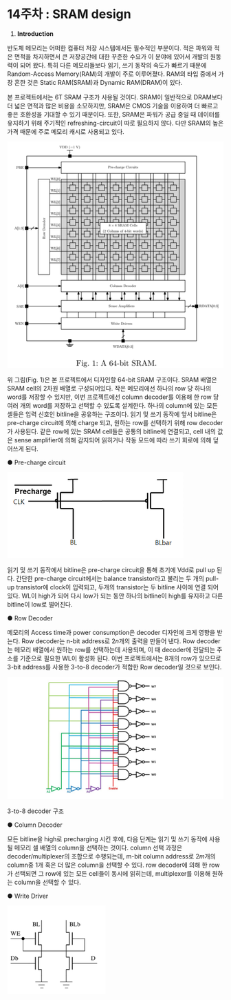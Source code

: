 # 14주차 : SRAM design

1. **Introduction**

반도체 메모리는 어떠한 컴퓨터 저장 시스템에서든 필수적인 부분이다. 적은 파워와 적은 면적을 차지하면서 큰 저장공간에 대한 꾸준한 수요가 이 분야에 있어서 개발의 원동력이 되어 왔다. 특히 다른 메모리들보다 읽기, 쓰기 동작의 속도가 빠르기 때문에 Random-Access Memory(RAM)의 개발이 주로 이루어졌다. RAM의 타입 중에서 가장 흔한 것은 Static RAM(SRAM)과 Dynamic RAM(DRAM)이 있다.

본 프로젝트에서는 6T SRAM 구조가 사용될 것이다. SRAM이 일반적으로 DRAM보다 더 넓은 면적과 많은 비용을 소모하지만, SRAM은 CMOS 기술을 이용하여 더 빠르고 좋은 호환성을 기대할 수 있기 때문이다. 또한, SRAM은 파워가 공급 중일 때 데이터를 유지하기 위해 주기적인 refreshing-circuit이 따로 필요하지 않다. 다만 SRAM의 높은 가격 때문에 주로 메모리 캐시로 사용되고 있다.

![HW14%20e69cc25ab07b4c8db75edf52369b8406/image133.bmp](HW14%20e69cc25ab07b4c8db75edf52369b8406/image133.bmp)

위 그림(Fig. 1)은 본 프로젝트에서 디자인할 64-bit SRAM 구조이다. SRAM 배열은 SRAM cell의 2차원 배열로 구성되어있다. 작은 메모리에선 하나의 row 당 하나의 word를 저장할 수 있지만, 이번 프로젝트에선 column decoder를 이용해 한 row 당 여러 개의 word를 저장하고 선택할 수 있도록 설계한다. 하나의 column에 있는 모든 셀들은 입력 신호인 bitline을 공유하는 구조이다. 읽기 및 쓰기 동작에 앞서 bitline은 pre-charge circuit에 의해 charge 되고, 원하는 row를 선택하기 위해 row decoder가 사용된다. 같은 row에 있는 SRAM cell들은 공통의 bitline에 연결되고, cell 내의 값은 sense amplifier에 의해 감지되어 읽히거나 작동 모드에 따라 쓰기 회로에 의해 덮어쓰게 된다.

● Pre-charge circuit

![HW14%20e69cc25ab07b4c8db75edf52369b8406/image134.bmp](HW14%20e69cc25ab07b4c8db75edf52369b8406/image134.bmp)

읽기 및 쓰기 동작에서 bitline은 pre-charge circuit을 통해 초기에 Vdd로 pull up 된다. 간단한 pre-charge circuit에서는 balance transistor라고 불리는 두 개의 pull-up transistor에 clock이 입력되고, 두개의 transistor는 두 bitline 사이에 연결 되어 있다. WL이 high가 되어 다시 low가 되는 동안 하나의 bitline이 high를 유지하고 다른 bitline이 low로 떨어진다.

● Row Decoder

메모리의 Access time과 power consumption은 decoder 디자인에 크게 영향을 받는다. Row decoder는 n-bit address로 2*n*개의 출력을 만들어 낸다. Row decoder는 메모리 배열에서 원하는 row를 선택하는데 사용되며, 이 때 decoder에 전달되는 주소를 기준으로 필요한 WL이 활성화 된다. 이번 프로젝트에서는 8개의 row가 있으므로 3-bit address를 사용한 3-to-8 decoder가 적합한 Row decoder일 것으로 보인다.

![HW14%20e69cc25ab07b4c8db75edf52369b8406/image135.jpeg](HW14%20e69cc25ab07b4c8db75edf52369b8406/image135.jpeg)

3-to-8 decoder 구조

● Column Decoder

모든 bitline을 high로 precharging 시킨 후에, 다음 단계는 읽기 및 쓰기 동작에 사용될 메모리 셀 배열의 column을 선택하는 것이다. column 선택 과정은 decoder/multiplexer의 조합으로 수행되는데, m-bit column address로 2*m*개의 column중 1개 혹은 더 많은 column을 선택할 수 있다. row decoder에 의해 한 row가 선택되면 그 row에 있는 모든 cell들이 동시에 읽히는데, multiplexer를 이용해 원하는 column을 선택할 수 있다.

● Write Driver

![HW14%20e69cc25ab07b4c8db75edf52369b8406/image136.bmp](HW14%20e69cc25ab07b4c8db75edf52369b8406/image136.bmp)
